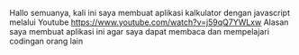 Hallo semuanya, kali ini saya membuat aplikasi kalkulator dengan javascript melalui Youtube https://www.youtube.com/watch?v=j59qQ7YWLxw 
Alasan saya membuat aplikasi ini agar saya dapat membaca dan mempelajari codingan orang lain
